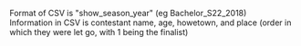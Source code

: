 Format of CSV is "show_season_year" (eg Bachelor_S22_2018) <br>
Information in CSV is contestant name, age, howetown, and place (order in which they were let go, with 1 being the finalist)
